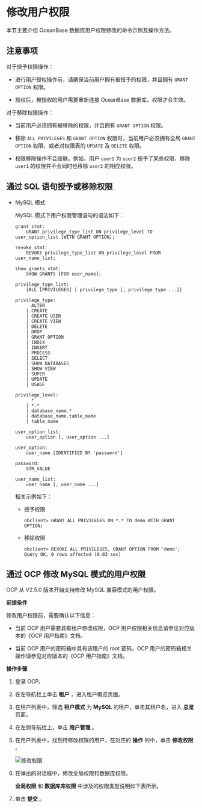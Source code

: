 修改用户权限 
===========================

本节主要介绍 OceanBase 数据库用户权限修改的命令示例及操作方法。

注意事项 
-------------------------

对于授予权限操作：

* 进行用户授权操作前，请确保当前用户拥有被授予的权限，并且拥有 `GRANT OPTION` 权限。

  

* 授权后，被授权的用户需要重新连接 OceanBase 数据库，权限才会生效。

  




对于移除权限操作：

* 当前用户必须拥有被移除的权限，并且拥有 `GRANT OPTION` 权限。

  

* 移除 `ALL PRIVILEGES` 和 `GRANT OPTION` 权限时，当前用户必须拥有全局 `GRANT OPTION` 权限，或者对权限表的 `UPDATE` 及 `DELETE` 权限。

  

* 权限移除操作不会级联。例如，用户 `user1` 为 `user2` 授予了某些权限，移除 `user1` 的权限并不会同时也移除 `user2` 的相应权限。

  




通过 SQL 语句授予或移除权限 
-------------------------------------

* MySQL 模式

  MySQL 模式下用户权限管理语句的语法如下：

      grant_stmt:
          GRANT privilege_type_list ON privilege_level TO user_option_list [WITH GRANT OPTION];
      
      revoke_stmt:
          REVOKE privilege_type_list ON privilege_level FROM user_name_list;
      
      show_grants_stmt:
          SHOW GRANTS [FOR user_name];
      
      privilege_type_list:
          {ALL [PRIVILEGES] | privilege_type [, privilege_type ...]}
      
      privilege_type:
            ALTER
          | CREATE
          | CREATE USER
          | CREATE VIEW
          | DELETE
          | DROP
          | GRANT OPTION
          | INDEX
          | INSERT
          | PROCESS
          | SELECT
          | SHOW DATABASES
          | SHOW VIEW
          | SUPER
          | UPDATE
          | USAGE
      
      privilege_level:
            *
          | *.*
          | database_name.*
          | database_name.table_name
          | table_name
      
      user_option_list:
          user_option [, user_option ...]
      
      user_option:
          user_name [IDENTIFIED BY 'password']
      
      password:
          STR_VALUE
      
      user_name_list:
          user_name [, user_name ...]

  

  相关示例如下：
  * 授予权限

        obclient> GRANT ALL PRIVILEGES ON *.* TO demo WITH GRANT OPTION;

    
  
  * 移除权限

        obclient> REVOKE ALL PRIVILEGES, GRANT OPTION FROM 'demo';
        Query OK, 0 rows affected (0.03 sec)

    
  

  




通过 OCP 修改 MySQL 模式的用户权限 
--------------------------------------------

OCP 从 V2.5.0 版本开始支持修改 MySQL 兼容模式的用户权限。

**前提条件** 

修改用户权限前，需要确认以下信息：

* 当前 OCP 用户需要具有租户修改权限，OCP 用户权限相关信息请参见对应版本的《OCP 用户指南》文档。

  

* 当前 OCP 用户的密码箱中具有该租户的 root 密码，OCP 用户的密码箱相关操作请参见对应版本的《OCP 用户指南》文档。

  




**操作步骤** 

1. 登录 OCP。

   

2. 在左导航栏上单击 **租户** ，进入租户概览页面。

   

3. 在租户列表中，筛选 **租户模式** 为 **MySQL** 的租户，单击其租户名，进入 **总览** 页面。

   

4. 在左侧导航栏上，单击 **用户管理** 。

   

5. 在用户列表中，找到待修改权限的用户，在对应的 **操作** 列中，单击 **修改权限** 。

   ![修改权限](https://static-aliyun-doc.oss-accelerate.aliyuncs.com/assets/img/zh-CN/8382049061/p206093.png)
   

6. 在弹出的对话框中，修改全局权限和数据库权限。

   **全局权限** 和 **数据库库权限** 中涉及的权限类型说明如下表所示。

   
   

7. 单击 **提交** 。

   



